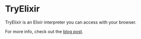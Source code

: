 # TryElixir

TryElixir is an Elixir interpreter you can access with your browser.

For more info, check out the [blog post](https://asymmetric.github.io/2016/03/28/tryelixir/).

